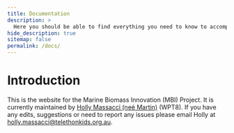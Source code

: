 ```yaml
---
title: Documentation
description: >
  Here you should be able to find everything you need to know to accomplish the most common tasks when blogging with Hydejack.
hide_description: true
sitemap: false
permalink: /docs/
---
```


# Introduction

This is the website for the Marine Biomass Innovation (MBI) Project. It is currently maintained by [Holly Massacci (neé Martin)](mailto:holly.massacci@telethonkids.org.au) (WPT8). If you have any edits, suggestions or need to report any issues please email Holly at [holly.massacci@telethonkids.org.au](mailto:holly.massacci@telethonkids.org.au).





